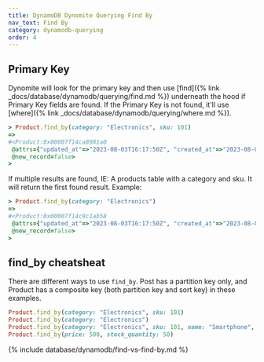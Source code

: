 ```yaml
---
title: DynamoDB Dynomite Querying Find By
nav_text: Find By
category: dynamodb-querying
order: 4
---
```


## Primary Key

Dynomite will look for the primary key and then use [find]({% link _docs/database/dynamodb/querying/find.md %}) underneath the hood if Primary Key fields are found. If the Primary Key is not found, it'll use [where]({% link _docs/database/dynamodb/querying/where.md %}).

```ruby
> Product.find_by(category: "Electronics", sku: 101)
=>
#<Product:0x00007f14ca8981a0
 @attrs={"updated_at"=>"2023-08-03T16:17:50Z", "created_at"=>"2023-08-03T16:17:50Z", "name"=>"Smartphone", "stock_quantity"=>0.5e2, "category"=>"Electronics", "price"=>0.5e3, "sku"=>0.101e3},
 @new_record=false>
>
```

If multiple results are found, IE: A products table with a category and sku. It will return the first found result. Example:

```ruby
> Product.find_by(category: "Electronics")
=>
#<Product:0x00007f14c9c1ab58
 @attrs={"updated_at"=>"2023-08-03T16:17:50Z", "created_at"=>"2023-08-03T16:17:50Z", "name"=>"Smartphone", "stock_quantity"=>0.5e2, "category"=>"Electronics", "price"=>0.5e3, "sku"=>0.101e3},
 @new_record=false>
>
```

## find_by cheatsheat

There are different ways to use `find_by`. Post has a partition key only, and Product has a composite key (both partition key and sort key) in these examples.

```ruby
Product.find_by(category: "Electronics", sku: 101)
Product.find_by(category: "Electronics")
Product.find_by(category: "Electronics", sku: 101, name: "Smartphone", price: 500, stock_quantity: 50)
Product.find_by(price: 500, stock_quantity: 50)
```

{% include database/dynamodb/find-vs-find-by.md %}
